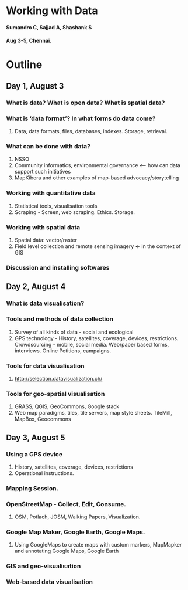 Working with Data
=====================
#### Sumandro C, Sajjad A, Shashank S
#### Aug 3-5, Chennai.

Outline
============

Day 1, August 3
---------------
### What is data? What is open data? What is spatial data?

### What is ‘data format’? In what forms do data come?
1. Data, data formats, files, databases, indexes. Storage, retrieval. 

### What can be done with data?
1. NSSO
2. Community informatics, environmental governance <-- how can data support such initiatives
3. MapKibera and other examples of map-based advocacy/storytelling

### Working with quantitative data
1. Statistical tools, visualisation tools
2. Scraping - Screen, web scraping. Ethics. Storage.

### Working with spatial data
1. Spatial data: vector/raster
2. Field level collection and remote sensing imagery <- in the context of GIS

### Discussion and installing softwares

Day 2, August 4
----------------

### What is data visualisation?

### Tools and methods of data collection
1. Survey of all kinds of data - social and ecological
2. GPS technology - History, satellites, coverage, devices, restrictions. Crowdsourcing - mobile, social media. Web/paper based forms, interviews. Online Petitions, campaigns.

### Tools for data visualisation
1. http://selection.datavisualization.ch/

### Tools for geo-spatial visualisation
1. GRASS, QGIS, GeoCommons, Google stack
2. Web map paradigms, tiles, tile servers, map style sheets. TileMill, MapBox, Geocommons

Day 3, August 5
----------------

### Using a GPS device
1. History, satellites, coverage, devices, restrictions
2. Operational instructions.

### Mapping Session.

### OpenStreetMap - Collect, Edit, Consume.
1. OSM, Potlach, JOSM, Walking Papers, Visualization.

### Google Map Maker, Google Earth, Google Maps.
1. Using GoogleMaps to create maps with custom markers, MapMapker and annotating Google Maps, Google Earth 

### GIS and geo-visualisation

### Web-based data visualisation